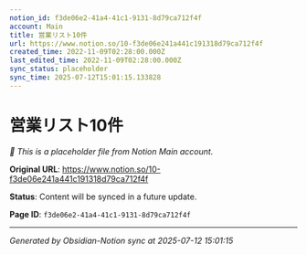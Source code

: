 ```yaml
---
notion_id: f3de06e2-41a4-41c1-9131-8d79ca712f4f
account: Main
title: 営業リスト10件
url: https://www.notion.so/10-f3de06e241a441c191318d79ca712f4f
created_time: 2022-11-09T02:28:00.000Z
last_edited_time: 2022-11-09T02:28:00.000Z
sync_status: placeholder
sync_time: 2025-07-12T15:01:15.133828
---
```


# 営業リスト10件

*🔄 This is a placeholder file from Notion Main account.*

**Original URL**: https://www.notion.so/10-f3de06e241a441c191318d79ca712f4f

**Status**: Content will be synced in a future update.

**Page ID**: `f3de06e2-41a4-41c1-9131-8d79ca712f4f`

---

*Generated by Obsidian-Notion sync at 2025-07-12 15:01:15*
